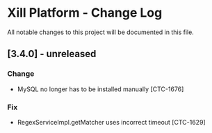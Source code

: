 # Xill Platform - Change Log
All notable changes to this project will be documented in this file.

## [3.4.0] - unreleased

### Change

* MySQL no longer has to be installed manually [CTC-1676]

### Fix

* RegexServiceImpl.getMatcher uses incorrect timeout [CTC-1629]
